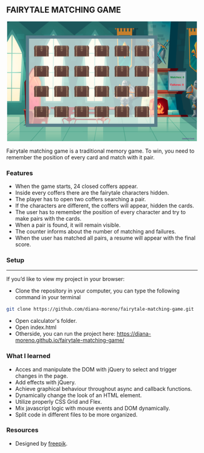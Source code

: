 ## FAIRYTALE MATCHING GAME

<p align="center">
  <img src="./img/fairytale-matching-game.png" width="500">
</p>

Fairytale matching game is a traditional memory game. To win, you need to remember the position of every card and match with it pair.

### **Features**

- When the game starts, 24 closed coffers appear.
- Inside every coffers there are the fairytale characters hidden.
- The player has to open two coffers searching a pair.
- If the characters are different, the coffers will appear, hidden the cards.
- The user has to remember the position of every character and try to make pairs with the cards.
- When a pair is found, it will remain visible.
- The counter informs about the number of matching and failures.
- When the user has matched all pairs, a resume will appear with the final score.

### **Setup**
---
If you’d like to view my project in your browser:

- Clone the repository in your computer, you can type the following command in your terminal
```bash
git clone https://github.com/diana-moreno/fairytale-matching-game.git
```
- Open calculator's folder.
- Open index.html
- Otherside, you can run the project here: https://diana-moreno.github.io/fairytale-matching-game/


### **What I learned**

- Acces and manipulate the DOM with jQuery to select and trigger changes in the page.
- Add effects with jQuery.
- Achieve graphical behaviour throughout async and callback functions.
- Dynamically change the look of an HTML element.
- Utilize  properly CSS Grid and Flex.
- Mix javascript logic with mouse events and DOM dynamically.
- Split code in different files to be more organized.


### **Resources**

- Designed by [freepik](www.freepik.com).
